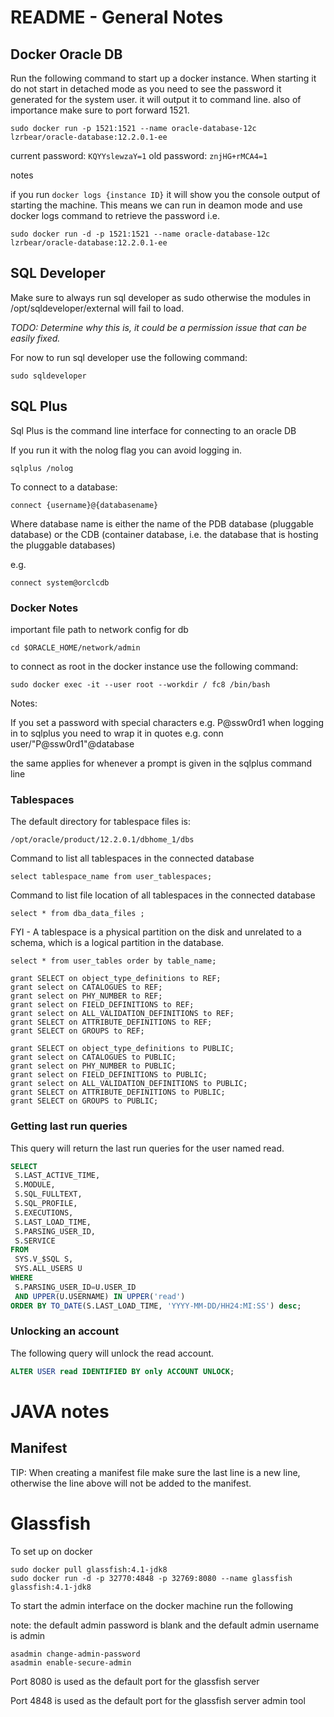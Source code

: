 # README - General Notes
## Docker Oracle DB
Run the following command to start up a docker instance. When starting it do not start in detached mode as you need to see the password it generated for the system user. it will output it to command line. also of importance make sure to port forward 1521.

```
sudo docker run -p 1521:1521 --name oracle-database-12c lzrbear/oracle-database:12.2.0.1-ee
```

current password: ```KQYYslewzaY=1```
old password: ```znjHG+rMCA4=1``` 

notes

if you run ```docker logs {instance ID}``` it will show you the console output of starting the machine. This means we can run in deamon mode and use docker logs command to retrieve the password
i.e.
```
sudo docker run -d -p 1521:1521 --name oracle-database-12c lzrbear/oracle-database:12.2.0.1-ee
```


## SQL Developer

Make sure to always run sql developer as sudo otherwise the modules in /opt/sqldeveloper/external will fail to load. 

*TODO: Determine why this is, it could be a permission issue that can be easily fixed.*

For now to run sql developer use the following command:
```
sudo sqldeveloper
```

## SQL Plus

Sql Plus is the command line interface for connecting to an oracle DB

If you run it with the nolog flag you can avoid logging in.
```
sqlplus /nolog
```

To connect to a database:
```
connect {username}@{databasename}
```

Where database name is either the name of the PDB database (pluggable database) or the CDB (container database, i.e. the database that is hosting the pluggable databases)

e.g.

```
connect system@orclcdb
```

### Docker Notes

important file path to network config for db
```
cd $ORACLE_HOME/network/admin
```

to connect as root in the docker instance use the following command:
```
sudo docker exec -it --user root --workdir / fc8 /bin/bash
```


Notes:

If you set a password with special characters e.g. P@ssw0rd1 when logging in to sqlplus you need to wrap it in quotes e.g. conn user/"P@ssw0rd1"@database

the same applies for whenever a prompt is given in the sqlplus command line

### Tablespaces

The default directory for tablespace files is:
```
/opt/oracle/product/12.2.0.1/dbhome_1/dbs
```

Command to list all tablespaces in the connected database
```
select tablespace_name from user_tablespaces;
```

Command to list file location of all tablespaces in the connected database
```
select * from dba_data_files ;
````

FYI - A tablespace is a physical partition on the disk and unrelated to a schema, which is a logical partition in the database.


```
select * from user_tables order by table_name;

grant SELECT on object_type_definitions to REF;
grant select on CATALOGUES to REF;
grant select on PHY_NUMBER to REF;
grant select on FIELD_DEFINITIONS to REF;
grant select on ALL_VALIDATION_DEFINITIONS to REF;
grant SELECT on ATTRIBUTE_DEFINITIONS to REF;
grant SELECT on GROUPS to REF;

grant SELECT on object_type_definitions to PUBLIC;
grant select on CATALOGUES to PUBLIC;
grant select on PHY_NUMBER to PUBLIC;
grant select on FIELD_DEFINITIONS to PUBLIC;
grant select on ALL_VALIDATION_DEFINITIONS to PUBLIC;
grant SELECT on ATTRIBUTE_DEFINITIONS to PUBLIC;
grant SELECT on GROUPS to PUBLIC;

```

### Getting last run queries
This query will return the last run queries for the user named read.
```sql
SELECT            
 S.LAST_ACTIVE_TIME,     
 S.MODULE,
 S.SQL_FULLTEXT, 
 S.SQL_PROFILE,
 S.EXECUTIONS,
 S.LAST_LOAD_TIME,
 S.PARSING_USER_ID,
 S.SERVICE                                                                       
FROM
 SYS.V_$SQL S, 
 SYS.ALL_USERS U
WHERE
 S.PARSING_USER_ID=U.USER_ID 
 AND UPPER(U.USERNAME) IN UPPER('read')   
ORDER BY TO_DATE(S.LAST_LOAD_TIME, 'YYYY-MM-DD/HH24:MI:SS') desc;
```

### Unlocking an account
The following query will unlock the read account.
```sql
ALTER USER read IDENTIFIED BY only ACCOUNT UNLOCK;
```

# JAVA notes
## Manifest
TIP: When creating a manifest file make sure the last line is a new line, otherwise the line above will not be added to the manifest.


# Glassfish

To set up on docker
```
sudo docker pull glassfish:4.1-jdk8
sudo docker run -d -p 32770:4848 -p 32769:8080 --name glassfish glassfish:4.1-jdk8
```

To start the admin interface on the docker machine run the following

note: the default admin password is blank and the default admin username is admin

```
asadmin change-admin-password
asadmin enable-secure-admin
```

Port 8080 is used as the default port for the glassfish server

Port 4848 is used as the default port for the glassfish server admin tool
